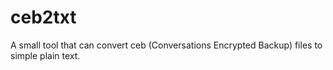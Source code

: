# ceb2txt
A small tool that can convert ceb (Conversations Encrypted Backup) files to simple plain text.
